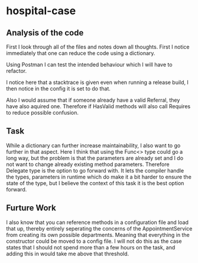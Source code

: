 # hospital-case

## Analysis of the code

First I look through all of the files and notes down all thoughts. First I notice immediately that one can reduce the code using a dictionary.

Using Postman I can test the intended behaviour which I will have to refactor.

I notice here that a stacktrace is given even when running a release build, I then notice in the config it is set to do that.

Also I would assume that if someone already have a valid Referral, they have also aquired one. Therefore if HasValid methods will also call Requires to reduce possible confusion.

## Task

While a dictionary can further increase maintainability, I also want to go further in that aspect. Here I think that using the Func<> type could go a long way, but the problem is that the parameters are already set and I do not want to change already existing method parameters. Therefore Delegate type is the option to go forward with. It lets the compiler handle the types, parameters in runtime which do make it a bit harder to ensure the state of the type, but I believe the context of this task it is the best option forward.

## Furture Work

I also know that you can reference methods in a configuration file and load that up, thereby entirely seperating the concerns of the AppointmentService from creating its own possible departments. Meaning that everything in the constructor could be moved to a config file. I will not do this as the case states that I should not spend more than a few hours on the task, and adding this in would take me above that threshold.
